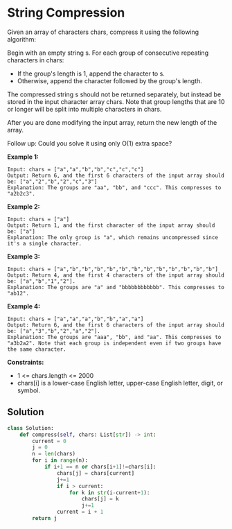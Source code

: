 <h1>String Compression</h1>

<p>
Given an array of characters chars, compress it using the following algorithm:

Begin with an empty string s. For each group of consecutive repeating characters in chars:

- If the group's length is 1, append the character to s.
- Otherwise, append the character followed by the group's length.

The compressed string s should not be returned separately, but instead be stored in the input character array chars. Note that group lengths that are 10 or longer will be split into multiple characters in chars.

After you are done modifying the input array, return the new length of the array.

 
Follow up:
Could you solve it using only O(1) extra space?

<b>Example 1:</b>

    Input: chars = ["a","a","b","b","c","c","c"]
    Output: Return 6, and the first 6 characters of the input array should be: ["a","2","b","2","c","3"]
    Explanation: The groups are "aa", "bb", and "ccc". This compresses to "a2b2c3".
    
<b>Example 2:</b>

    Input: chars = ["a"]
    Output: Return 1, and the first character of the input array should be: ["a"]
    Explanation: The only group is "a", which remains uncompressed since it's a single character.
    
<b>Example 3:</b>

    Input: chars = ["a","b","b","b","b","b","b","b","b","b","b","b","b"]
    Output: Return 4, and the first 4 characters of the input array should be: ["a","b","1","2"].
    Explanation: The groups are "a" and "bbbbbbbbbbbb". This compresses to "ab12".
    
<b>Example 4:</b>    

    Input: chars = ["a","a","a","b","b","a","a"]
    Output: Return 6, and the first 6 characters of the input array should be: ["a","3","b","2","a","2"].
    Explanation: The groups are "aaa", "bb", and "aa". This compresses to "a3b2a2". Note that each group is independent even if two groups have the same character.

<b>Constraints:</b>

- 1 <= chars.length <= 2000
- chars[i] is a lower-case English letter, upper-case English letter, digit, or symbol.

<h2>Solution</h2>

```python
class Solution:
    def compress(self, chars: List[str]) -> int:
        current = 0
        j = 0
        n = len(chars)
        for i in range(n):
            if i+1 == n or chars[i+1]!=chars[i]:
                chars[j] = chars[current]
                j+=1
                if i > current:
                    for k in str(i-current+1):
                        chars[j] = k
                        j+=1
                current = i + 1
        return j
```
